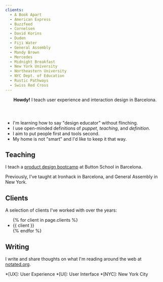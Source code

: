 ```yaml
---
clients:
  - A Book Apart
  - American Express
  - Buzzfeed
  - Cornelsen
  - David Korins
  - Duden
  - Fiji Water
  - General Assembly
  - Mandy Brown
  - Mercedes
  - Midnight Breakfast
  - New York University
  - Northeastern University
  - NYC Dept. of Education
  - Rustic Pathways
  - Swiss Red Cross
---
```


<section class="lede" markdown="1">

<header>
  <strong>Howdy!</strong> I teach user&nbsp;experience and interaction&nbsp;design in&nbsp;Barcelona.
</header>

<div class="rotator" markdown="1">

- I'm learning how to say "design&nbsp;educator" without&nbsp;flinching.
- I use open-minded definitions of *puppet*, *teaching*, and&nbsp;*definition*.
- I aim to put people first and tools&nbsp;second.
- My home is not "smart" and I'd like to keep&nbsp;it that&nbsp;way.

</div>

<script>
(function() {
  const $rotator = document.querySelector('.rotator');
  const $list = $rotator.querySelector('ul');

  $rotator.classList.add('enabled');
  $list.firstElementChild.classList.add('active');

  $list.addEventListener('click', function() {
    const $current = $list.querySelector('.active');
    const $next = $current.nextElementSibling || $list.firstElementChild;

    $current.classList.remove('active');
    $next.classList.add('active');
  });
})();
</script>

</section>


Teaching
--------

I teach a [product design bootcamp](https://buttonschool.com) at Button School in Barcelona.

Previously, I've taught at Ironhack in Barcelona, and General Assembly in New York.


Clients
-------

A selection of clients I've worked with over the years:

<ul class="listing">
  {% for client in page.clients %}
    <li>{{ client }}</li>
  {% endfor %}
</ul>


Writing
-------

I write and share thoughts on what I'm reading around the web at [notated.org](http://notated.org).



*[UX]: User Experience
*[UI]: User Interface
*[NYC]: New York City
